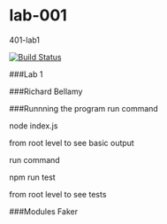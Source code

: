# lab-001
401-lab1

[![Build Status](https://travis-ci.com/RellikDog/lab-001.svg?branch=master)](https://travis-ci.com/RellikDog/lab-001)

###Lab 1

###Richard Bellamy

###Runnning the program
run command 

node index.js 

from root level to see basic output


run command

npm run test 

from root level to see tests


###Modules
Faker


